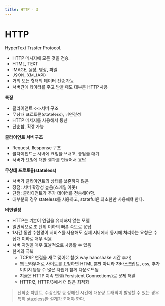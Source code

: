 ```yaml
---
title: HTTP - 3
---
```


# HTTP
HyperText Trasfer Protocol.
- HTTP 메시지에 모든 것을 전송.
- HTML, TEXT
- IMAGE, 음성, 영상, 파일
- JSON, XML(API)
- 거의 모든 형태의 데이터 전송 가능
- 서버간에 데이터를 주고 받을 때도 대부분 HTTP 사용

**특징**   
- 클라이언트 <->서버 구조
- 무상태 프로토콜(stateless), 비연결성
- HTTP 메세지를 사용해서 통신
- 단순함, 확장 가능

**클라이언트 서버 구조**   
- Request, Response 구조
- 클라이언트는 서버에 요청을 보내고, 응답을 대기
- 서버가 요청에 대한 결과를 만들어서 응답

**무상태 프로토콜(stateless)**   
- 서버가 클라이언트의 상태를 보존하지 않음
- 장점: 서버 확장성 높음(스케일 아웃)
- 단점: 클라이언트가 추가 데이터를 전송해야함.
- 대부분의 경우 stateless를 사용하고, stateful은 최소한만 사용해야 한다.

**비연결성**
- HTTP는 기본이 연결을 유지하지 않는 모델
- 일반적으로 초 단위 이하의 빠른 속도로 응답
- 1시간 동안 수천명이 서비스를 사용해도 실제 서버에서 동시에 처리하는 요청은 수십개 이하로 매우 적음
- 서버 자원을 매우 효율적으로 사용할 수 있음
- 한계와 극복
	- TCP/IP 연결을 새로 맺어야 함(3 way handshake 시간 추가)
	- 웹 브라우저로 사이트를 요청하면 HTML 뿐만 아니라 자바스크립트, css, 추가 이미지 등등 수 많은 자원이 함께 다운로드됨
	- 지금은 HTTP 지속 연결(Persistent Connections)로 문제 해결
	- HTTP/2, HTTP/3에서 더 많은 최적화

> 선착순 이벤트, 수강신청 등 정해진 시간에 대용량 트래픽이 발생할 수 있는 경우 특히 stateless한 설계가 되어야 한다.

